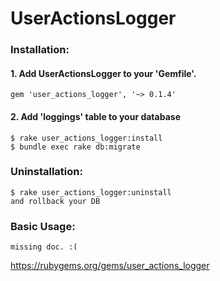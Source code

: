 # UserActionsLogger

### Installation:
#### 1. Add UserActionsLogger to your 'Gemfile'. <br />
    gem 'user_actions_logger', '~> 0.1.4'
    
#### 2. Add 'loggings' table to your database
    $ rake user_actions_logger:install
    $ bundle exec rake db:migrate

### Uninstallation:
    $ rake user_actions_logger:uninstall
    and rollback your DB

### Basic Usage:
    missing doc. :(
    
https://rubygems.org/gems/user_actions_logger